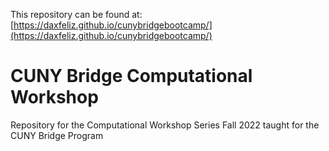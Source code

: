 
This repository can be found at: [https://daxfeliz.github.io/cunybridgebootcamp/](https://daxfeliz.github.io/cunybridgebootcamp/)


CUNY Bridge Computational Workshop
==============================

Repository for the Computational Workshop Series Fall 2022 taught for the CUNY Bridge Program

